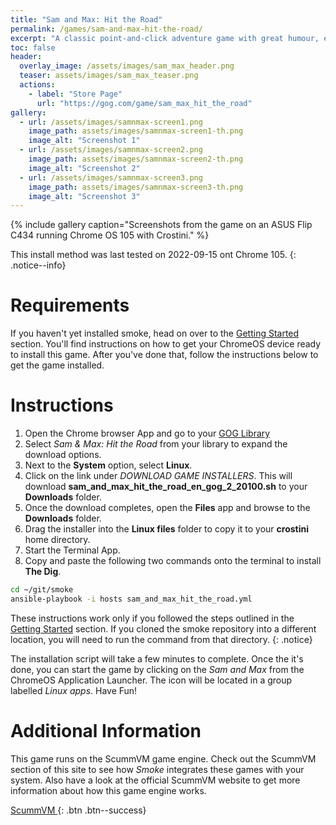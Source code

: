 ```yaml
---
title: "Sam and Max: Hit the Road"
permalink: /games/sam-and-max-hit-the-road/
excerpt: "A classic point-and-click adventure game with great humour, excellent voice acting, and a beautiful art style.  Sam and Max provide a near endless supply of one-liners and puns each one more crude than the last.  In a collection of adventure games, Sam and Max: Hit the Road fun and funny at an unparalleled level."
toc: false
header:
  overlay_image: /assets/images/sam_max_header.png
  teaser: assets/images/sam_max_teaser.png
  actions:
    - label: "Store Page"
      url: "https://gog.com/game/sam_max_hit_the_road"
gallery:
  - url: /assets/images/samnmax-screen1.png
    image_path: assets/images/samnmax-screen1-th.png
    image_alt: "Screenshot 1"
  - url: /assets/images/samnmax-screen2.png
    image_path: assets/images/samnmax-screen2-th.png
    image_alt: "Screenshot 2"
  - url: /assets/images/samnmax-screen3.png
    image_path: assets/images/samnmax-screen3-th.png
    image_alt: "Screenshot 3"
---
```


{% include gallery caption="Screenshots from the game on an ASUS Flip C434 running Chrome OS 105 with Crostini." %}

This install method was last tested on 2022-09-15 ont Chrome 105.
{: .notice--info}

# Requirements
If you haven't yet installed smoke, head on over to the [Getting Started](/docs/getting-started/) section.  You'll find instructions on how to get your ChromeOS device ready to install this game.  After you've done that, follow the instructions below to get the game installed.

# Instructions

1. Open the Chrome browser App and go to your [GOG Library](https://www.gog.com/en/account)
1. Select *Sam & Max: Hit the Road* from your library to expand the download options.
1. Next to the **System** option, select **Linux**.
1. Click on the link under *DOWNLOAD GAME INSTALLERS*.  This will download **sam_and_max_hit_the_road_en_gog_2_20100.sh** to your **Downloads** folder.
1. Once the download completes, open the **Files** app and browse to the **Downloads** folder.
1. Drag the installer into the **Linux files** folder to copy it to your **crostini** home directory.
1. Start the Terminal App.
1. Copy and paste the following two commands onto the terminal to install **The Dig**.

~~~bash
cd ~/git/smoke
ansible-playbook -i hosts sam_and_max_hit_the_road.yml
~~~

These instructions work only if you followed the steps outlined in the [Getting Started](/_docs/01-getting-started.md) section.  If you cloned the smoke repository into a different location, you will need to run the command from that directory.
{: .notice}

The installation script will take a few minutes to complete.  Once the it's done, you can start the game by clicking on the *Sam and Max* from the ChromeOS Application Launcher.  The icon will be located in a group labelled *Linux apps*.  Have Fun!

# Additional Information
This game runs on the ScummVM game engine.  Check out the ScummVM section of this site to see how *Smoke* integrates these games with your system. Also have a look at the official ScummVM website to get more information about how this game engine works.

[ScummVM <i class="fas fa-external-link-alt"></i>](https://summvm.org){: .btn .btn--success}